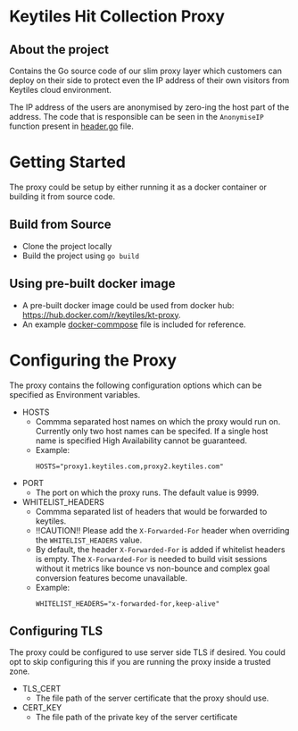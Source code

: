 # Keytiles Hit Collection Proxy

## About the project

Contains the Go source code of our slim proxy layer which customers can deploy on their side to protect even the IP address of their own visitors from Keytiles cloud environment.

The IP address of the users are anonymised by zero-ing the host part of the address. The code that is responsible can be seen in  the `AnonymiseIP` function present in [header.go](handler/header/header.go) file.

# Getting Started

The proxy could be setup by either running it as a docker container or building it from source code.

## Build from Source

* Clone the project locally
* Build the project using `go build`

## Using pre-built docker image

* A pre-built docker image could be used from docker hub: https://hub.docker.com/r/keytiles/kt-proxy.
* An example [docker-commpose](docker/docker-compose-example.yaml) file is included for reference.

# Configuring the Proxy

The proxy contains the following configuration options which can be specified as Environment variables.

* HOSTS 
    * Commma separated host names on which the proxy would run on. Currently only two host names can be specifed. If a single host name is specified High Availability cannot be guaranteed.
    * Example: 
        ```
        HOSTS="proxy1.keytiles.com,proxy2.keytiles.com"
        ```
* PORT
    * The port on which the proxy runs. The default value is 9999.
* WHITELIST_HEADERS
    * Commma separated list of headers that would be forwarded to keytiles.
    * !!CAUTION!! Please add the `X-Forwarded-For` header when overriding the `WHITELIST_HEADERS` value.
    * By default, the header `X-Forwarded-For` is added if whitelist headers is empty. The `X-Forwarded-For` is needed to build visit sessions without it metrics like bounce vs non-bounce and complex goal conversion features become unavailable.
    * Example:
        ```
        WHITELIST_HEADERS="x-forwarded-for,keep-alive"
        ```
## Configuring TLS

The proxy could be configured to use server side TLS if desired. You could opt to skip configuring this if you are running the proxy inside a trusted zone.
* TLS_CERT
    * The file path of the server certificate that the proxy should use.
* CERT_KEY
    * The file path of the private key of the server certificate


